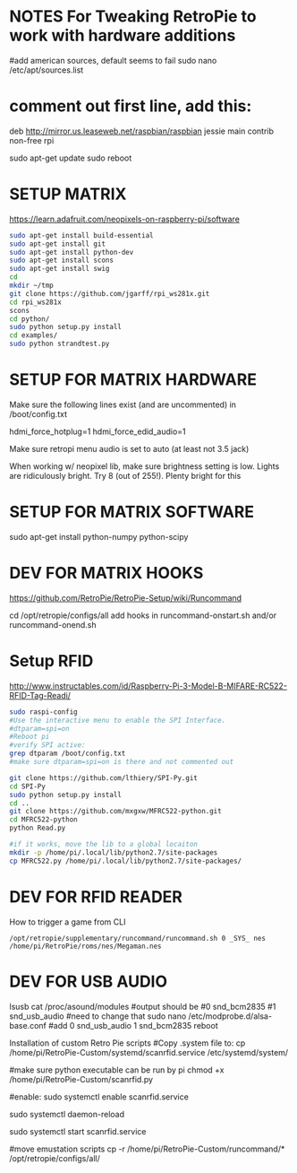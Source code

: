 NOTES For Tweaking RetroPie to work with hardware additions
=======================

#add american sources, default seems to fail
sudo nano /etc/apt/sources.list
# comment out first line, add this:
deb http://mirror.us.leaseweb.net/raspbian/raspbian jessie main contrib non-free rpi

sudo apt-get update
sudo reboot

SETUP MATRIX
===============
https://learn.adafruit.com/neopixels-on-raspberry-pi/software

```bash
sudo apt-get install build-essential
sudo apt-get install git
sudo apt-get install python-dev
sudo apt-get install scons
sudo apt-get install swig
cd
mkdir ~/tmp
git clone https://github.com/jgarff/rpi_ws281x.git
cd rpi_ws281x
scons
cd python/
sudo python setup.py install
cd examples/
sudo python strandtest.py
```


SETUP FOR MATRIX HARDWARE
==================
Make sure the following lines exist (and are uncommented) in /boot/config.txt

hdmi_force_hotplug=1
hdmi_force_edid_audio=1

Make sure retropi menu audio is set to auto (at least not 3.5 jack)

When working w/ neopixel lib, make sure brightness setting is low. Lights are ridiculously bright.  Try 8 (out of 255!).  Plenty bright for this

SETUP FOR MATRIX SOFTWARE
=================
sudo apt-get install python-numpy python-scipy


DEV FOR MATRIX HOOKS
===================

https://github.com/RetroPie/RetroPie-Setup/wiki/Runcommand

cd /opt/retropie/configs/all
add hooks in runcommand-onstart.sh and/or runcommand-onend.sh

Setup RFID
===============

http://www.instructables.com/id/Raspberry-Pi-3-Model-B-MIFARE-RC522-RFID-Tag-Readi/

```bash
sudo raspi-config
#Use the interactive menu to enable the SPI Interface.
#dtparam=spi=on
#Reboot pi
#verify SPI active:
grep dtparam /boot/config.txt
#make sure dtparam=spi=on is there and not commented out

git clone https://github.com/lthiery/SPI-Py.git
cd SPI-Py
sudo python setup.py install
cd ..
git clone https://github.com/mxgxw/MFRC522-python.git
cd MFRC522-python
python Read.py

#if it works, move the lib to a global locaiton
mkdir -p /home/pi/.local/lib/python2.7/site-packages
cp MFRC522.py /home/pi/.local/lib/python2.7/site-packages/


```

DEV FOR RFID READER
==================
How to trigger a game from CLI
```
/opt/retropie/supplementary/runcommand/runcommand.sh 0 _SYS_ nes /home/pi/RetroPie/roms/nes/Megaman.nes
```

DEV FOR USB AUDIO
==================
lsusb
cat /proc/asound/modules
#output should be
#0 snd_bcm2835
#1 snd_usb_audio
#need to change that
sudo nano /etc/modprobe.d/alsa-base.conf
#add
0 snd_usb_audio
1 snd_bcm2835
reboot
  



Installation of custom Retro Pie scripts
#Copy .system file to:
cp /home/pi/RetroPie-Custom/systemd/scanrfid.service /etc/systemd/system/

#make sure python executable can be run by pi
chmod +x /home/pi/RetroPie-Custom/scanrfid.py

#enable:
sudo systemctl enable scanrfid.service

sudo systemctl daemon-reload

sudo systemctl start scanrfid.service

#move emustation scripts
cp -r /home/pi/RetroPie-Custom/runcommand/* /opt/retropie/configs/all/
